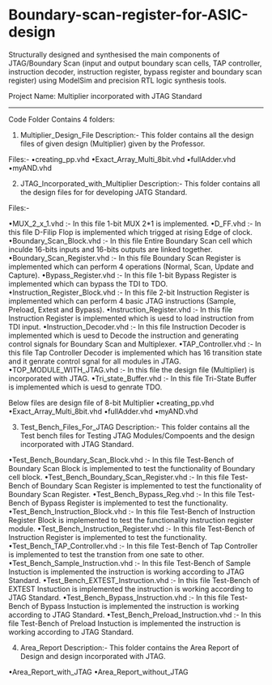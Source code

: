 # Boundary-scan-register-for-ASIC-design
Structurally designed and synthesised the main components of JTAG/Boundary Scan (input and output boundary scan cells, TAP controller, instruction decoder, instruction register, bypass register and boundary scan register) using ModelSim and precision RTL logic synthesis tools. 

Project Name: Multiplier incorporated with JTAG Standard

---------------------------------------------------

Code Folder Contains 4 folders:

1) Multiplier_Design_File
Description:- This folder contains all the design files of given design (Multiplier) given by the Professor.

Files:-
•creating_pp.vhd
•Exact_Array_Multi_8bit.vhd
•fullAdder.vhd
•myAND.vhd
 

2) JTAG_Incorporated_with_Multiplier
Description:- This folder contains all the design files for for developing JATG Standard.

Files:-

•MUX_2_x_1.vhd                  :- In this file  1-bit MUX 2*1 is implemented.
•D_FF.vhd                       :- In this file D-Filip Flop is implemented which trigged at rising Edge of clock.
•Boundary_Scan_Block.vhd        :- In this file Entire Boundary Scan cell which inculde 16-bits inputs and 16-bits outputs are linked together.
•Boundary_Scan_Register.vhd     :- In this file  Boundary Scan Register is implemented which can perform 4 operations (Normal, Scan, Update and Capture).
•Bypass_Register.vhd            :- In this file 1-bit Bypass Register is implemented which can bypass the TDI to TDO.
•Instruction_Register_Block.vhd :- In this file 2-bit Instruction Register is implemented which can perform 4 basic JTAG instructions (Sample, Preload, Extest and Bypass).
•Instruction_Register.vhd       :- In this file  Instruction Register is implemented which is uesd to load instruction from TDI input.
•Instruction_Decoder.vhd        :- In this file  Instruction Decoder is implemented which is uesd to Decode the instruction and generating control signals for Boundary Scan and Multiplexer.
•TAP_Controller.vhd             :- In this file  Tap Controller Decoder is implemented which has 16 transition state and it genrate control sgnal for all modules in JTAG.
•TOP_MODULE_WITH_JTAG.vhd       :- In this file the design file (Multiplier) is incorporated with JTAG.
•Tri_state_Buffer.vhd           :- In this file  Tri-State Buffer is implemented which is uesd to genrate TDO.

Below files are design file of 8-bit Multiplier
•creating_pp.vhd
•Exact_Array_Multi_8bit.vhd
•fullAdder.vhd
•myAND.vhd

3) Test_Bench_Files_For_JTAG
Description:- This folder contains all the Test bench files for Testing JTAG Modules/Compoents and the design incorporated with JTAG Standard.


•Test_Bench_Boundary_Scan_Block.vhd      :- In this file  Test-Bench of Boundary Scan Block is implemented to test the functionality of Boundary cell block.
•Test_Bench_Boundary_Scan_Register.vhd   :- In this file  Test-Bench of Boundary Scan Register is implemented to test the functionality of Boundary Scan Register.
•Test_Bench_Bypass_Reg.vhd               :- In this file  Test-Bench of Bypass Register is implemented to test the functionality.
•Test_Bench_Instruction_Block.vhd        :- In this file  Test-Bench of Instruction Register Block is implemented to test the functionality instruction register module.
•Test_Bench_Instruction_Register.vhd     :- In this file  Test-Bench of Instruction Register is implemented to test the functionality.
•Test_Bench_TAP_Controller.vhd           :- In this file  Test-Bench of Tap Controller is implemented to test the transtion from one sate to other.
•Test_Bench_Sample_Instruction.vhd       :- In this file  Test-Bench of Sample Instuction is implemented the instruction is working according to JTAG Standard.
•Test_Bench_EXTEST_Instruction.vhd       :- In this file  Test-Bench of EXTEST Instuction is implemented the instruction is working according to JTAG Standard.
•Test_Bench_Bypass_Instruction.vhd       :- In this file  Test-Bench of Bypass Instuction is implemented the instruction is working according to JTAG Standard.
•Test_Bench_Preload_Instruction.vhd      :- In this file  Test-Bench of Preload Instuction is implemented the instruction is working according to JTAG Standard.

4) Area_Report
Description:- This folder contains the Area Report of Design and design incorporated with JTAG.

•Area_Report_with_JTAG
•Area_Report_without_JTAG
